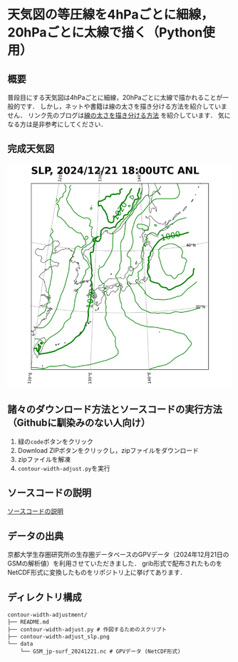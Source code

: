 # 天気図の等圧線を4hPaごとに細線，20hPaごとに太線で描く（Python使用）
## 概要
普段目にする天気図は4hPaごとに細線，20hPaごとに太線で描かれることが一般的です．
しかし，ネットや書籍は線の太さを描き分ける方法を紹介していません．
リンク先のブログは[線の太さを描き分ける方法](https://note.com/fair_dunlin665/n/n1b3d6bcb3eb8)
を紹介しています．
気になる方は是非参考にしてください．

## 完成天気図
![完成天気図](contour-width-adjust_slp.png)

## 諸々のダウンロード方法とソースコードの実行方法（Githubに馴染みのない人向け）
1. 緑の`code`ボタンをクリック
2. Download ZIPボタンをクリックし，zipファイルをダウンロード
3. zipファイルを解凍
4. `contour-width-adjust.py`を実行

## ソースコードの説明
[ソースコードの説明](https://note.com/fair_dunlin665/n/n1b3d6bcb3eb8)

## データの出典
京都大学生存圏研究所の生存圏データベースのGPVデータ（2024年12月21日のGSMの解析値）を利用させていただきました．
grib形式で配布されたものをNetCDF形式に変換したものをリポジトリ上に挙げてあります．

## ディレクトリ構成
```
contour-width-adjustment/
├── README.md
├── contour-width-adjust.py # 作図するためのスクリプト
├── contour-width-adjust_slp.png
└── data
    └── GSM_jp-surf_20241221.nc # GPVデータ (NetCDF形式)
```
